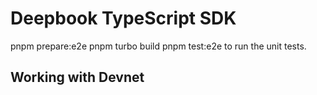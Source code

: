 # Deepbook TypeScript SDK

pnpm prepare:e2e
pnpm turbo build
pnpm test:e2e to run the unit tests.

## Working with Devnet

##
